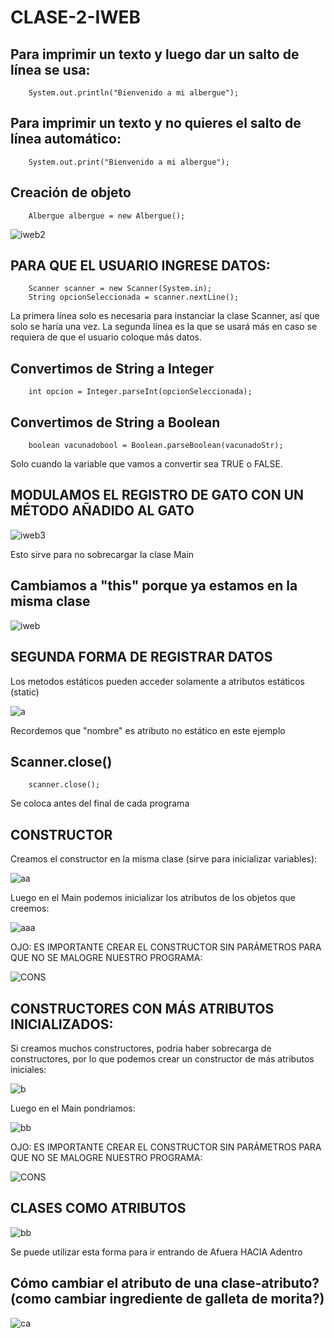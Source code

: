 # CLASE-2-IWEB

## Para imprimir un texto y luego dar un salto de línea se usa:
        System.out.println("Bienvenido a mi albergue");

## Para imprimir un texto y no quieres el salto de línea automático:
        System.out.print("Bienvenido a mi albergue");

## Creación de objeto
        Albergue albergue = new Albergue();
![iweb2](https://github.com/SergioABS0813/CLASE-2-IWEB/assets/134556600/83eb0841-b71e-4dd8-819d-837760a6fc59)

## PARA QUE EL USUARIO INGRESE DATOS:
        Scanner scanner = new Scanner(System.in);
        String opcionSeleccionada = scanner.nextLine();
La primera línea solo es necesaria para instanciar la clase Scanner, así que solo se haría una vez. La segunda línea es la que se usará más en caso se requiera de que el usuario coloque más datos.
## Convertimos de String a Integer
        int opcion = Integer.parseInt(opcionSeleccionada);

## Convertimos de String a Boolean
        boolean vacunadobool = Boolean.parseBoolean(vacunadoStr);
        
Solo cuando la variable que vamos a convertir sea TRUE o FALSE.

## MODULAMOS EL REGISTRO DE GATO CON UN MÉTODO AÑADIDO AL GATO

![iweb3](https://github.com/SergioABS0813/CLASE-2-IWEB/assets/134556600/705156ba-f240-4e5e-8f5a-482b483d9a66)

Esto sirve para no sobrecargar la clase Main

## Cambiamos a "this" porque ya estamos en la misma clase
![iweb](https://github.com/SergioABS0813/CLASE-2-IWEB/assets/134556600/9b1664ae-afd6-4bf5-9fd1-435bac5def48)

## SEGUNDA FORMA DE REGISTRAR DATOS
Los metodos estáticos pueden acceder solamente a atributos estáticos (static)

![a](https://github.com/SergioABS0813/CLASE-2-IWEB/assets/134556600/9a9cb3da-7a35-4c8d-a8ed-3744852f3e23)

Recordemos que "nombre" es atributo no estático en este ejemplo

## Scanner.close()
        scanner.close();
        
Se coloca antes del final de cada programa

## CONSTRUCTOR

Creamos el constructor en la misma clase (sirve para inicializar variables):

![aa](https://github.com/SergioABS0813/CLASE-2-IWEB/assets/134556600/010fb93c-d546-4dad-962b-d2bea7735d73)

Luego en el Main podemos inicializar los atributos de los objetos que creemos:

![aaa](https://github.com/SergioABS0813/CLASE-2-IWEB/assets/134556600/a25b64ef-b723-424d-bf54-73544a8398ba)

OJO: ES IMPORTANTE CREAR EL CONSTRUCTOR SIN PARÁMETROS PARA QUE NO SE MALOGRE NUESTRO PROGRAMA:

![CONS](https://github.com/SergioABS0813/CLASE-2-IWEB/assets/134556600/734d7aae-b3f8-4c68-8291-f0b178a15490)


## CONSTRUCTORES CON MÁS ATRIBUTOS INICIALIZADOS:
Si creamos muchos constructores, podría haber sobrecarga de constructores, por lo que podemos crear un constructor de más atributos iniciales:

![b](https://github.com/SergioABS0813/CLASE-2-IWEB/assets/134556600/1bc5d6d5-c0b7-4e34-9ecd-f38294ebe649)

Luego en el Main pondriamos:

![bb](https://github.com/SergioABS0813/CLASE-2-IWEB/assets/134556600/199a3622-ac07-420d-8ed6-71eed19f17e6)

OJO: ES IMPORTANTE CREAR EL CONSTRUCTOR SIN PARÁMETROS PARA QUE NO SE MALOGRE NUESTRO PROGRAMA:

![CONS](https://github.com/SergioABS0813/CLASE-2-IWEB/assets/134556600/734d7aae-b3f8-4c68-8291-f0b178a15490)

## CLASES COMO ATRIBUTOS

![bb](https://github.com/SergioABS0813/CLASE-2-IWEB/assets/134556600/ceaa7509-c4f0-4b3d-8c8e-bedccb278dc1)

Se puede utilizar esta forma para ir entrando de Afuera HACIA Adentro

## Cómo cambiar el atributo de una clase-atributo? (como cambiar ingrediente de galleta de morita?)

![ca](https://github.com/SergioABS0813/CLASE-2-IWEB/assets/134556600/eb787641-6163-4020-8349-620ddd147d90)
